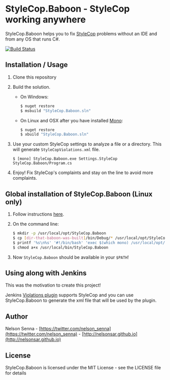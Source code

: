 # StyleCop.Baboon - StyleCop working anywhere

StyleCop.Baboon helps you to fix [StyleCop](https://github.com/StyleCop/StyleCop) problems without an IDE and from any OS that runs C#.

[![Build Status](https://travis-ci.org/nelsonsar/StyleCop.Baboon.svg?branch=master)](https://travis-ci.org/nelsonsar/StyleCop.Baboon)

## <a name="installation"></a>Installation / Usage

1. Clone this repository

2. Build the solution.

    * On Windows:

        ```sh
        $ nuget restore
        $ msbuild "StyleCop.Baboon.sln"
        ```

    * On Linux and OSX after you have installed [Mono](http://www.mono-project.com/download/):

        ```sh
        $ nuget restore
        $ xbuild "StyleCop.Baboon.sln"
        ```

4. Use your custom StyleCop settings to analyze a file or a directory. This will generate ```StyleCopViolations.xml``` file.

    ```
    $ [mono] StyleCop.Baboon.exe Settings.StyleCop StyleCop.Baboon/Program.cs
    ```

5. Enjoy! Fix StyleCop's complaints and stay on the line to avoid more complaints.

## Global installation of StyleCop.Baboon (Linux only)

1. Follow instructions [here](#installation).

2. On the command line:

    ```sh
    $ mkdir -p /usr/local/opt/StyleCop.Baboon
    $ cp [dir-that-baboon-was-built]/bin/Debug/* /usr/local/opt/StyleCop.Baboon/
    $ printf '%s\n%s' '#!/bin/bash' 'exec $(which mono) /usr/local/opt/StyleCop.Baboon/StyleCop.Baboon.exe "$@"' > /usr/local/bin/StyleCop.Baboon
    $ chmod a+x /usr/local/bin/StyleCop.Baboon
    ```

3. Now ```StyleCop.Baboon``` should be available in your ```$PATH```!

## Using along with Jenkins

This was the motivation to create this project!

Jenkins [Violations plugin](https://wiki.jenkins-ci.org/display/JENKINS/Violations) supports StyleCop and you can use StyleCop.Baboon to generate the xml file that will be used by the plugin.

## Author

Nelson Senna - [https://twitter.com/nelson_senna](https://twitter.com/nelson_senna) - [http://nelsonsar.github.io](http://nelsonsar.github.io)

## License

StyleCop.Baboon is licensed under the MIT License - see the LICENSE file for details
